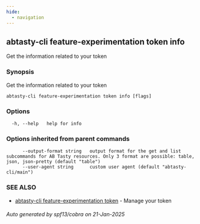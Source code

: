 ```yaml
---
hide:
  - navigation
---
```

## abtasty-cli feature-experimentation token info

Get the information related to your token

### Synopsis

Get the information related to your token

```
abtasty-cli feature-experimentation token info [flags]
```

### Options

```
  -h, --help   help for info
```

### Options inherited from parent commands

```
      --output-format string   output format for the get and list subcommands for AB Tasty resources. Only 3 format are possible: table, json, json-pretty (default "table")
      --user-agent string      custom user agent (default "abtasty-cli/main")
```

### SEE ALSO

* [abtasty-cli feature-experimentation token](abtasty-cli_feature-experimentation_token.md)	 - Manage your token

###### Auto generated by spf13/cobra on 21-Jan-2025
